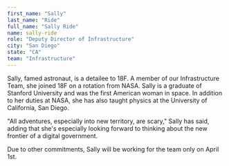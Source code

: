 ```yaml
---
first_name: "Sally"
last_name: "Ride"
full_name: "Sally Ride"
name: sally-ride
role: "Deputy Director of Infrastructure"
city: "San Diego"
state: "CA"
team: "Infrastructure"
---
```

Sally, famed astronaut, is a detailee to 18F. A member of our Infrastructure Team, she joined 18F on a rotation from NASA. Sally is a graduate of Stanford University and was the first American woman in space. In addition to her duties at NASA, she has also taught physics at the University of California, San Diego.

"All adventures, especially into new territory, are scary," Sally has said, adding that she's especially looking forward to thinking about the new frontier of a digital government.

Due to other commitments, Sally will be working for the team only on April 1st.
